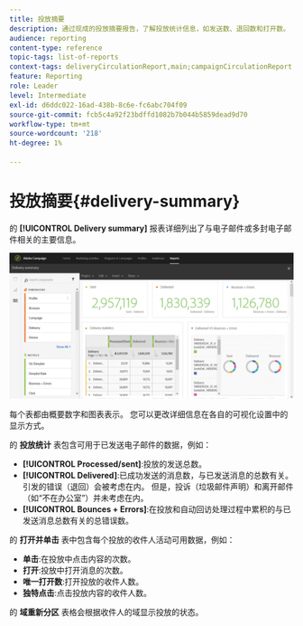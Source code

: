 ```yaml
---
title: 投放摘要
description: 通过现成的投放摘要报告，了解投放统计信息，如发送数、退回数和打开数。
audience: reporting
content-type: reference
topic-tags: list-of-reports
context-tags: deliveryCirculationReport,main;campaignCirculationReport,main;programCirculationReport,main
feature: Reporting
role: Leader
level: Intermediate
exl-id: d6ddc022-16ad-438b-8c6e-fc6abc704f09
source-git-commit: fcb5c4a92f23bdffd1082b7b044b5859dead9d70
workflow-type: tm+mt
source-wordcount: '218'
ht-degree: 1%

---
```


# 投放摘要{#delivery-summary}

的 **[!UICONTROL Delivery summary]** 报表详细列出了与电子邮件或多封电子邮件相关的主要信息。

![](assets/campaign_reports_1.png)

每个表都由概要数字和图表表示。 您可以更改详细信息在各自的可视化设置中的显示方式。

的 **投放统计** 表包含可用于已发送电子邮件的数据，例如：

* **[!UICONTROL Processed/sent]**:投放的发送总数。
* **[!UICONTROL Delivered]**:已成功发送的消息数，与已发送消息的总数有关。 引发的错误（退回）会被考虑在内。 但是，投诉（垃圾邮件声明）和离开邮件（如“不在办公室”）并未考虑在内。
* **[!UICONTROL Bounces + Errors]**:在投放和自动回访处理过程中累积的与已发送消息总数有关的总错误数。

的 **打开并单击** 表中包含每个投放的收件人活动可用数据，例如：

* **单击**:在投放中点击内容的次数。
* **打开**:投放中打开消息的次数。
* **唯一打开数**:打开投放的收件人数。
* **独特点击**:点击投放内容的收件人数。

的 **域重新分区** 表格会根据收件人的域显示投放的状态。
